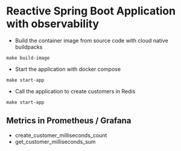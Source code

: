 # Reactive Spring Boot Application with observability

- Build the container image from source code with cloud native buildpacks
```
make build-image
```
 
- Start the application with docker compose
```
make start-app
```

- Call the application to create customers in Redis
```
make start-app
```

## Metrics in Prometheus / Grafana

- create_customer_milliseconds_count
- get_customer_milliseconds_sum